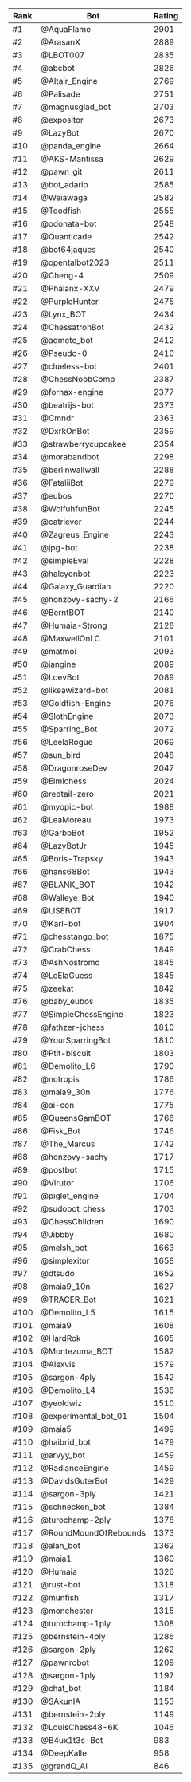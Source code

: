 Rank|Bot|Rating
---|---|---
#1|@AquaFlame|2901
#2|@ArasanX|2889
#3|@LBOT007|2835
#4|@abcbot|2826
#5|@Altair_Engine|2769
#6|@Palisade|2751
#7|@magnusglad_bot|2703
#8|@expositor|2673
#9|@LazyBot|2670
#10|@panda_engine|2664
#11|@AKS-Mantissa|2629
#12|@pawn_git|2611
#13|@bot_adario|2585
#14|@Weiawaga|2582
#15|@Toodfish|2555
#16|@odonata-bot|2548
#17|@Quanticade|2542
#18|@bot64jaques|2540
#19|@opentalbot2023|2511
#20|@Cheng-4|2509
#21|@Phalanx-XXV|2479
#22|@PurpleHunter|2475
#23|@Lynx_BOT|2434
#24|@ChessatronBot|2432
#25|@admete_bot|2412
#26|@Pseudo-0|2410
#27|@clueless-bot|2401
#28|@ChessNoobComp|2387
#29|@fornax-engine|2377
#30|@beatrijs-bot|2373
#31|@Cmndr|2363
#32|@DxrkOnBot|2359
#33|@strawberrycupcakee|2354
#34|@morabandbot|2298
#35|@berlinwallwall|2288
#36|@FataliiBot|2279
#37|@eubos|2270
#38|@WolfuhfuhBot|2245
#39|@catriever|2244
#40|@Zagreus_Engine|2243
#41|@jpg-bot|2238
#42|@simpleEval|2228
#43|@halcyonbot|2223
#44|@Galaxy_Guardian|2220
#45|@honzovy-sachy-2|2166
#46|@BerntBOT|2140
#47|@Humaia-Strong|2128
#48|@MaxwellOnLC|2101
#49|@matmoi|2093
#50|@jangine|2089
#51|@LoevBot|2089
#52|@likeawizard-bot|2081
#53|@Goldfish-Engine|2076
#54|@SlothEngine|2073
#55|@Sparring_Bot|2072
#56|@LeelaRogue|2069
#57|@sun_bird|2048
#58|@DragonroseDev|2047
#59|@Elmichess|2024
#60|@redtail-zero|2021
#61|@myopic-bot|1988
#62|@LeaMoreau|1973
#63|@GarboBot|1952
#64|@LazyBotJr|1945
#65|@Boris-Trapsky|1943
#66|@hans68Bot|1943
#67|@BLANK_BOT|1942
#68|@Walleye_Bot|1940
#69|@LISEBOT|1917
#70|@Karl-bot|1904
#71|@chesstango_bot|1875
#72|@CrabChess|1849
#73|@AshNostromo|1845
#74|@LeElaGuess|1845
#75|@zeekat|1842
#76|@baby_eubos|1835
#77|@SimpleChessEngine|1823
#78|@fathzer-jchess|1810
#79|@YourSparringBot|1810
#80|@Ptit-biscuit|1803
#81|@Demolito_L6|1790
#82|@notropis|1786
#83|@maia9_30n|1776
#84|@ai-con|1775
#85|@QueensGamBOT|1766
#86|@Fisk_Bot|1746
#87|@The_Marcus|1742
#88|@honzovy-sachy|1717
#89|@postbot|1715
#90|@Virutor|1706
#91|@piglet_engine|1704
#92|@sudobot_chess|1703
#93|@ChessChildren|1690
#94|@Jibbby|1680
#95|@melsh_bot|1663
#96|@simplexitor|1658
#97|@dtsudo|1652
#98|@maia9_10n|1627
#99|@TRACER_Bot|1621
#100|@Demolito_L5|1615
#101|@maia9|1608
#102|@HardRok|1605
#103|@Montezuma_BOT|1582
#104|@Alexvis|1579
#105|@sargon-4ply|1542
#106|@Demolito_L4|1536
#107|@yeoldwiz|1510
#108|@experimental_bot_01|1504
#109|@maia5|1499
#110|@haibrid_bot|1479
#111|@arvyy_bot|1459
#112|@RadianceEngine|1459
#113|@DavidsGuterBot|1429
#114|@sargon-3ply|1421
#115|@schnecken_bot|1384
#116|@turochamp-2ply|1378
#117|@RoundMoundOfRebounds|1373
#118|@alan_bot|1362
#119|@maia1|1360
#120|@Humaia|1326
#121|@rust-bot|1318
#122|@munfish|1317
#123|@monchester|1315
#124|@turochamp-1ply|1308
#125|@bernstein-4ply|1286
#126|@sargon-2ply|1262
#127|@pawnrobot|1209
#128|@sargon-1ply|1197
#129|@chat_bot|1184
#130|@SAkunIA|1153
#131|@bernstein-2ply|1149
#132|@LouisChess48-6K|1046
#133|@B4ux1t3s-Bot|983
#134|@DeepKalle|958
#135|@grandQ_AI|846
